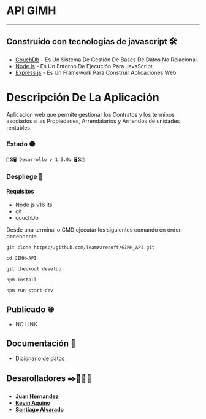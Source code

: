 # API GIMH

---

## Construido con tecnologías de javascript 🛠️

-   [CouchDb](http://couchdb.apache.org/) - Es Un Sistema De Gestión De Bases De Datos No Relacional.
-   [Node js](https://nodejs.org/es/) - Es Un Entorno De Ejecución Para JavaScript
-   [Express js](https://expressjs.com/es/) - Es Un Framework Para Construir Aplicaciones Web

# Descripción De La Aplicación 

Aplicacion web que permite gestionar los Contratos y los terminos asociados a las Propiedades, Arrendatarios y Arriendos de unidades rentables.

### Estado  🟠 

```
🚧🛠🖥 Desarrollo v 1.5.0α 🖥🛠🚧
```

### Despliege 🚀

#### Requisitos 
- Node js  v16 lts
- git
- couchDb

Desde una terminal o CMD ejecutar los siguientes comando en orden decendente. 

```
git clone https://github.com/TeamWaresoft/GIMH_API.git

cd GIMH-API

git checkout develop

npm install

npm run start-dev

```

## Publicado  🌐 

-   NO LINK


## Documentación 📄 

- [Dicionario de datos](/doc/documentación.md)

## Desarolladores ✒️👨🏻‍💻 

-   [**Juan Hernandez**](https://github.com/Juanhernandez04)
-   [**Kevin Aquino**](https://github.com/UN1T7D)
-   [**Santiago Alvarado**](https://github.com/Santiago079393)
